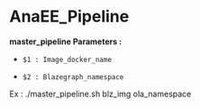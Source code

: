 # AnaEE_Pipeline

 **master_pipeline Parameters :**
 
-     $1 : Image_docker_name
     
-     $2 : Blazegraph_namespace

Ex :
    ./master_pipeline.sh blz_img  ola_namespace
     
     
